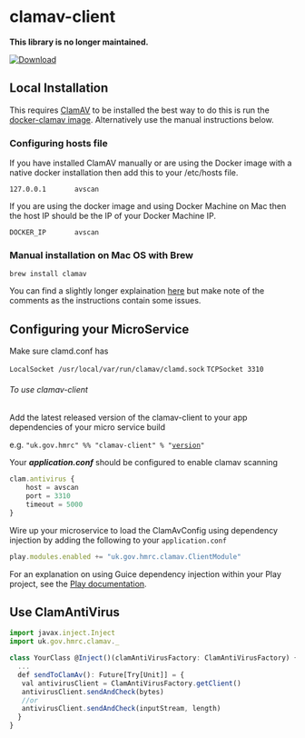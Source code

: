 
# clamav-client

**This library is no longer maintained.**

[ ![Download](https://api.bintray.com/packages/hmrc/releases/clamav-client/images/download.svg) ](https://bintray.com/hmrc/releases/clamav-client/_latestVersion)

## Local Installation

This requires [ClamAV](http://www.clamav.net/) to be installed the best way to do this is run the [docker-clamav image](https://hub.docker.com/r/mkodockx/docker-clamav). Alternatively use the manual instructions below.

### Configuring hosts file

If you have installed ClamAV manually or are using the Docker image with a native docker installation then add this to your /etc/hosts file.

```127.0.0.1       avscan```

If you are using the docker image and using Docker Machine on Mac then the host IP should be the IP of your Docker Machine IP.

```DOCKER_IP       avscan```

### Manual installation on Mac OS with Brew

```brew install clamav```

You can find a slightly longer explaination [here](https://gist.github.com/zhurui1008/4fdc875e557014c3a34e) but make note of the comments as the instructions contain some issues.

## Configuring your MicroService

Make sure clamd.conf has

```LocalSocket /usr/local/var/run/clamav/clamd.sock```
```TCPSocket 3310```

###### To use clamav-client
Add the latest released version of the clamav-client to your app dependencies of your micro service build

e.g. ```"uk.gov.hmrc" %% "clamav-client" % "```[```version```](https://bintray.com/hmrc/releases/clamav-client/_latestVersion)```"```

Your _**application.conf**_ should be configured to enable clamav scanning


```JavaScript
clam.antivirus {
    host = avscan
    port = 3310
    timeout = 5000
}
```

Wire up your microservice to load the ClamAvConfig using dependency injection by adding the following to your ```application.conf```


```JavaScript
play.modules.enabled += "uk.gov.hmrc.clamav.ClientModule"
```
For an explanation on using Guice dependency injection within your Play project, see the [Play documentation](https://www.playframework.com/documentation/2.5.x/ScalaDependencyInjection).

## Use ClamAntiVirus

```JavaScript
import javax.inject.Inject
import uk.gov.hmrc.clamav._

class YourClass @Inject()(clamAntiVirusFactory: ClamAntiVirusFactory) {
  ...
  def sendToClamAv(): Future[Try[Unit]] = {
   val antivirusClient = ClamAntiVirusFactory.getClient()
   antivirusClient.sendAndCheck(bytes)
   //or
   antivirusClient.sendAndCheck(inputStream, length)
  }
}
```
